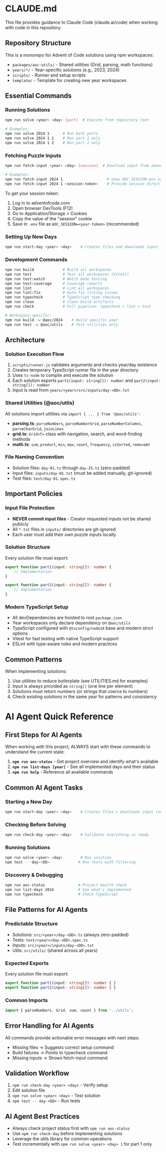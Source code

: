 # CLAUDE.md

This file provides guidance to Claude Code (claude.ai/code) when working with code in this repository.

## Repository Structure

This is a monorepo for Advent of Code solutions using npm workspaces:
- `packages/aoc-utils/` - Shared utilities (Grid, parsing, math functions)
- `years/*/` - Year-specific solutions (e.g., 2023, 2024)
- `scripts/` - Runner and setup scripts
- `template/` - Template for creating new year workspaces

## Essential Commands

### Running Solutions
```bash
npm run solve <year> <day> [part]  # Execute from repository root

# Examples:
npm run solve 2024 1      # Run both parts
npm run solve 2024 1 1    # Run part 1 only
npm run solve 2024 1 2    # Run part 2 only
```

### Fetching Puzzle Inputs
```bash
npm run fetch-input <year> <day> [session]  # Download input from adventofcode.com

# Examples:
npm run fetch-input 2024 1                    # Uses AOC_SESSION env var or .env file
npm run fetch-input 2024 1 <session-token>    # Provide session directly
```

To get your session token:
1. Log in to adventofcode.com
2. Open browser DevTools (F12)
3. Go to Application/Storage > Cookies
4. Copy the value of the "session" cookie
5. Save in `.env` file as `AOC_SESSION=<your-token>` (recommended)

### Setting Up New Days
```bash
npm run start-day <year> <day>    # Creates files and downloads input
```

### Development Commands
```bash
npm run build             # Build all workspaces
npm run test              # Test all workspaces (Vitest)
npm run test:watch        # Watch mode testing
npm run test:coverage     # Coverage reports
npm run lint              # Lint all workspaces
npm run lint:fix          # Auto-fix linting issues
npm run typecheck         # TypeScript type checking
npm run clean             # Clean build artifacts
npm run check             # Full pipeline: typecheck + lint + test

# Workspace-specific:
npm run build -w @aoc/2024    # Build specific year
npm run test -w @aoc/utils    # Test utilities only
```

## Architecture

### Solution Execution Flow
1. `scripts/runner.js` validates arguments and checks year/day existence
2. Creates temporary TypeScript runner file in the year directory
3. Uses `ts-node` to compile and execute the solution
4. Each solution exports `part1(input: string[]): number` and `part2(input: string[]): number`
5. Input is read from `years/<year>/src/inputs/day-<DD>.txt`

### Shared Utilities (@aoc/utils)
All solutions import utilities via `import { ... } from '@aoc/utils'`:
- **parsing.ts**: `parseNumbers`, `parseNumberGrid`, `parseNumberColumns`, `parseCharGrid`, `joinLines`
- **grid.ts**: `Grid<T>` class with navigation, search, and word-finding methods
- **math.ts**: `sum`, `product`, `min`, `max`, `count`, `frequency`, `isSorted`, `removeAt`

### File Naming Convention
- Solution files: `day-01.ts` through `day-25.ts` (zero-padded)
- Input files: `inputs/day-01.txt` (must be added manually, git-ignored)
- Test files: `test/day-01.spec.ts`

## Important Policies

### Input File Protection
- **NEVER commit input files** - Creator requested inputs not be shared publicly
- All `*.txt` files in `inputs/` directories are git-ignored
- Each user must add their own puzzle inputs locally

### Solution Structure
Every solution file must export:
```typescript
export function part1(input: string[]): number {
    // Implementation
}

export function part2(input: string[]): number {
    // Implementation
}
```

### Modern TypeScript Setup
- All devDependencies are hoisted to root `package.json`
- Year workspaces only declare dependency on `@aoc/utils`
- TypeScript configured with `@tsconfig/node18` base and modern strict options
- Vitest for fast testing with native TypeScript support
- ESLint with type-aware rules and modern practices

## Common Patterns

When implementing solutions:
1. Use utilities to reduce boilerplate (see UTILITIES.md for examples)
2. Input is always provided as `string[]` (one line per element)
3. Solutions must return numbers (or strings that coerce to numbers)
4. Check existing solutions in the same year for patterns and consistency

# AI Agent Quick Reference

## First Steps for AI Agents
When working with this project, ALWAYS start with these commands to understand the current state:

1. **`npm run aoc-status`** - Get project overview and identify what's available
2. **`npm run list-days [year]`** - See all implemented days and their status  
3. **`npm run help`** - Reference all available commands

## Common AI Agent Tasks

### Starting a New Day
```bash
npm run start-day <year> <day>    # Creates files + downloads input (one command!)
```

### Checking Before Solving
```bash
npm run check-day <year> <day>    # Validates everything is ready
```

### Running Solutions
```bash
npm run solve <year> <day>        # Run solution
npm test -- day-<DD>             # Run tests with filtering
```

### Discovery & Debugging
```bash
npm run aoc-status               # Project health check
npm run list-days 2024           # See what's implemented
npm run typecheck                # Check TypeScript
```

## File Patterns for AI Agents

### Predictable Structure
- Solutions: `src/<year>/day-<DD>.ts` (always zero-padded)
- Tests: `test/<year>/day-<DD>.spec.ts`
- Inputs: `src/<year>/inputs/day-<DD>.txt`
- Utils: `src/utils/` (shared across all years)

### Expected Exports
Every solution file must export:
```typescript
export function part1(input: string[]): number { }
export function part2(input: string[]): number { }
```

### Common Imports
```typescript
import { parseNumbers, Grid, sum, count } from '../utils';
```

## Error Handling for AI Agents
All commands provide actionable error messages with next steps:
- Missing files → Suggests correct setup command
- Build failures → Points to typecheck command
- Missing inputs → Shows fetch-input command

## Validation Workflow
1. `npm run check-day <year> <day>` - Verify setup
2. Edit solution file
3. `npm run solve <year> <day>` - Test solution
4. `npm test -- day-<DD>` - Run tests

## AI Agent Best Practices
- Always check project status first with `npm run aoc-status`
- Use `npm run check-day` before implementing solutions
- Leverage the utils library for common operations
- Test incrementally with `npm run solve <year> <day> 1` for part 1 only